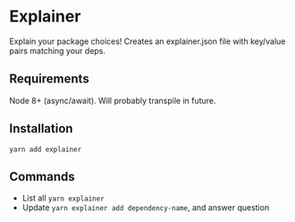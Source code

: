 # Explainer

Explain your package choices! Creates an explainer.json file with key/value pairs matching your deps.

## Requirements

Node 8+ (async/await). Will probably transpile in future.

## Installation

`yarn add explainer`

## Commands

- List all `yarn explainer`
- Update `yarn explainer add dependency-name`, and answer question